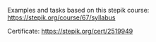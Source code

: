 Examples and tasks based on this stepik course: https://stepik.org/course/67/syllabus

Certificate: https://stepik.org/cert/2519949
